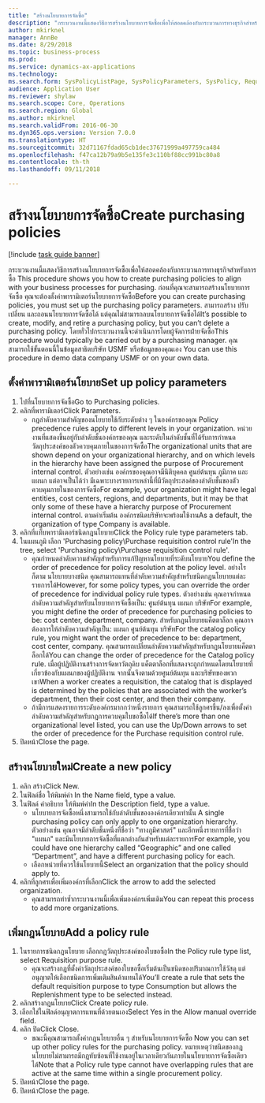 ```yaml
--- 
title: "สร้างนโยบายการจัดซื้อ"
description: "กระบวนงานนี้แสดงวิธีการสร้างนโยบายการจัดซื้อเพื่อให้สอดคล้องกับกระบวนการทางธุรกิจสำหรับการซื้อ "
author: mkirknel
manager: AnnBe
ms.date: 8/29/2018
ms.topic: business-process
ms.prod: 
ms.service: dynamics-ax-applications
ms.technology: 
ms.search.form: SysPolicyListPage, SysPolicyParameters, SysPolicy, RequisitionPurposeRule
audience: Application User
ms.reviewer: shylaw
ms.search.scope: Core, Operations
ms.search.region: Global
ms.author: mkirknel
ms.search.validFrom: 2016-06-30
ms.dyn365.ops.version: Version 7.0.0
ms.translationtype: HT
ms.sourcegitcommit: 32d71167fdad65cb1dec37671999a497759ca484
ms.openlocfilehash: f47ca12b79a9b5e135fe3c110bf88cc991bc80a8
ms.contentlocale: th-th
ms.lasthandoff: 09/11/2018

---
```

# <a name="create-purchasing-policies"></a><span data-ttu-id="a2ba0-103">สร้างนโยบายการจัดซื้อ</span><span class="sxs-lookup"><span data-stu-id="a2ba0-103">Create purchasing policies</span></span>

[!include [task guide banner](../../includes/task-guide-banner.md)]

<span data-ttu-id="a2ba0-104">กระบวนงานนี้แสดงวิธีการสร้างนโยบายการจัดซื้อเพื่อให้สอดคล้องกับกระบวนการทางธุรกิจสำหรับการซื้อ </span><span class="sxs-lookup"><span data-stu-id="a2ba0-104">This procedure shows you how to create purchasing policies to align with your business processes for purchasing.</span></span> <span data-ttu-id="a2ba0-105">ก่อนที่คุณจะสามารถสร้างนโยบายการจัดซื้อ คุณจะต้องตั้งค่าพารามิเตอร์นโยบายการจัดซื้อ</span><span class="sxs-lookup"><span data-stu-id="a2ba0-105">Before you can create purchasing policies, you must set up the purchasing policy parameters.</span></span> <span data-ttu-id="a2ba0-106">สามารถสร้าง ปรับเปลี่ยน และถอนนโยบายการจัดซื้อได้ แต่คุณไม่สามารถลบนโยบายการจัดซื้อได้</span><span class="sxs-lookup"><span data-stu-id="a2ba0-106">It’s possible to create, modify, and retire a purchasing policy, but you can’t delete a purchasing policy.</span></span> <span data-ttu-id="a2ba0-107">โดยทั่วไปกระบวนงานนี้จะดำเนินการโดยผู้จัดการฝ่ายจัดซื้อ</span><span class="sxs-lookup"><span data-stu-id="a2ba0-107">This procedure would typically be carried out by a purchasing manager.</span></span> <span data-ttu-id="a2ba0-108">คุณสามารถใช้ขั้นตอนนี้ในข้อมูลสาธิตบริษัท USMF หรือข้อมูลของคุณเอง </span><span class="sxs-lookup"><span data-stu-id="a2ba0-108">You can use this procedure in demo data company USMF or on your own data.</span></span>


## <a name="set-up-policy-parameters"></a><span data-ttu-id="a2ba0-109">ตั้งค่าพารามิเตอร์นโยบาย</span><span class="sxs-lookup"><span data-stu-id="a2ba0-109">Set up policy parameters</span></span>
1. <span data-ttu-id="a2ba0-110">ไปที่นโยบายการจัดซื้อ</span><span class="sxs-lookup"><span data-stu-id="a2ba0-110">Go to Purchasing policies.</span></span>
2. <span data-ttu-id="a2ba0-111">คลิกที่พารามิเตอร์</span><span class="sxs-lookup"><span data-stu-id="a2ba0-111">Click Parameters.</span></span>
    * <span data-ttu-id="a2ba0-112">กฎลำดับความสำคัญของนโยบายใช้กับระดับต่าง ๆ ในองค์กรของคุณ </span><span class="sxs-lookup"><span data-stu-id="a2ba0-112">Policy precedence rules apply to different levels in your organization.</span></span> <span data-ttu-id="a2ba0-113">หน่วยงานที่แสดงขึ้นอยู่กับลำดับชั้นองค์กรของคุณ และระดับในลำดับชั้นที่ได้รับการกำหนดวัตถุประสงค์ของตัวควบคุมภายในของการจัดซื้อ</span><span class="sxs-lookup"><span data-stu-id="a2ba0-113">The organizational units that are shown depend on your organizational hierarchy, and on which levels in the hierarchy have been assigned the purpose of Procurement internal control.</span></span> <span data-ttu-id="a2ba0-114">ตัวอย่างเช่น องค์กรของคุณอาจมีนิติบุคคล ศูนย์ต้นทุน ภูมิภาค และแผนก แต่อาจเป็นได้ว่า มีเฉพาะบางรายการเหล่านี้ที่มีวัตถุประสงค์ของลำดับชั้นของตัวควบคุมภายในของการจัดซื้อ</span><span class="sxs-lookup"><span data-stu-id="a2ba0-114">For example, your organization might have legal entities, cost centers, regions, and departments, but it may be that only some of these have a hierarchy purpose of Procurement internal control.</span></span> <span data-ttu-id="a2ba0-115">ตามค่าเริ่มต้น องค์กรชนิดบริษัทจะพร้อมใช้งาน</span><span class="sxs-lookup"><span data-stu-id="a2ba0-115">As a default, the organization of type Company is available.</span></span>  
3. <span data-ttu-id="a2ba0-116">คลิกที่แท็บพารามิเตอร์ชนิดกฎนโยบาย</span><span class="sxs-lookup"><span data-stu-id="a2ba0-116">Click the Policy rule type parameters tab.</span></span>
4. <span data-ttu-id="a2ba0-117">ในแผนภูมิ เลือก 'Purchasing policy\Purchase requisition control rule'</span><span class="sxs-lookup"><span data-stu-id="a2ba0-117">In the tree, select 'Purchasing policy\Purchase requisition control rule'.</span></span>
    * <span data-ttu-id="a2ba0-118">คุณกำหนดลำดับความสำคัญสำหรับการแก้ปัญหานโยบายที่ระดับนโยบาย</span><span class="sxs-lookup"><span data-stu-id="a2ba0-118">You define the order of precedence for policy resolution at the policy level.</span></span> <span data-ttu-id="a2ba0-119">อย่างไรก็ตาม นโยบายบางชนิด คุณสามารถแทนที่ลำดับความสำคัญสำหรับชนิดกฎนโยบายแต่ละรายการได้</span><span class="sxs-lookup"><span data-stu-id="a2ba0-119">However, for some policy types, you can override the order of precedence for individual policy rule types.</span></span> <span data-ttu-id="a2ba0-120">ตัวอย่างเช่น คุณอาจกำหนดลำดับความสำคัญสำหรับนโยบายการจัดซื้อเป็น: ศูนย์ต้นทุน แผนก บริษัท</span><span class="sxs-lookup"><span data-stu-id="a2ba0-120">For example, you might define the order of precedence for purchasing policies to be: cost center, department, company.</span></span> <span data-ttu-id="a2ba0-121">สำหรับกฎนโยบายแค็ตตาล็อก คุณอาจต้องการให้ลำดับความสำคัญเป็น: แผนก ศูนย์ต้นทุน บริษัท</span><span class="sxs-lookup"><span data-stu-id="a2ba0-121">For the catalog policy rule, you might want the order of precedence to be: department, cost center, company.</span></span> <span data-ttu-id="a2ba0-122">คุณสามารถเปลี่ยนลำดับความสำคัญสำหรับกฎนโยบายแค็ตตาล็อกได้</span><span class="sxs-lookup"><span data-stu-id="a2ba0-122">You can change the order of precedence for the Catalog policy rule.</span></span> <span data-ttu-id="a2ba0-123">เมื่อผู้ปฏิบัติงานสร้างการจัดหาวัตถุดิบ แค็ตตาล็อกที่แสดงจะถูกกำหนดโดยนโยบายที่เกี่ยวข้องกับแผนกของผู้ปฏิบัติงาน จากนั้นจึงตามด้วยศูนย์ต้นทุน และบริษัทของพวกเขา</span><span class="sxs-lookup"><span data-stu-id="a2ba0-123">When a worker creates a requisition, the catalog that is displayed is determined by the policies that are associated with the worker’s department, then their cost center, and then their company.</span></span>  
    * <span data-ttu-id="a2ba0-124">ถ้ามีการแสดงรายการระดับองค์กรมากกว่าหนึ่งรายการ คุณสามารถใช้ลูกศรขึ้น/ลงเพื่อตั้งค่าลำดับความสำคัญสำหรับกฎการควบคุมใบขอซื้อได้</span><span class="sxs-lookup"><span data-stu-id="a2ba0-124">If there’s more than one organizational level listed, you can use the Up/Down arrows to set the order of precedence for the Purchase requisition control rule.</span></span>  
5. <span data-ttu-id="a2ba0-125">ปิดหน้า</span><span class="sxs-lookup"><span data-stu-id="a2ba0-125">Close the page.</span></span>

## <a name="create-a-new-policy"></a><span data-ttu-id="a2ba0-126">สร้างนโยบายใหม่</span><span class="sxs-lookup"><span data-stu-id="a2ba0-126">Create a new policy</span></span>
1. <span data-ttu-id="a2ba0-127">คลิก สร้าง</span><span class="sxs-lookup"><span data-stu-id="a2ba0-127">Click New.</span></span>
2. <span data-ttu-id="a2ba0-128">ในฟิลด์ชื่อ ให้พิมพ์ค่า </span><span class="sxs-lookup"><span data-stu-id="a2ba0-128">In the Name field, type a value.</span></span>
3. <span data-ttu-id="a2ba0-129">ในฟิลด์ คำอธิบาย ให้พิมพ์ค่า</span><span class="sxs-lookup"><span data-stu-id="a2ba0-129">In the Description field, type a value.</span></span>
    * <span data-ttu-id="a2ba0-130">นโยบายการจัดซื้อหนึ่งสามารถใช้กับลำดับชั้นขององค์กรเดียวเท่านั้น </span><span class="sxs-lookup"><span data-stu-id="a2ba0-130">A single purchasing policy can only apply to one organization hierarchy.</span></span> <span data-ttu-id="a2ba0-131">ตัวอย่างเช่น คุณอาจมีลำดับชั้นหนึ่งที่ชื่อว่า "ทางภูมิศาสตร์" และอีกหนึ่งรายการที่ชื่อว่า "แผนก" และมีนโยบายการจัดซื้อที่แตกต่างกันสำหรับแต่ละรายการ</span><span class="sxs-lookup"><span data-stu-id="a2ba0-131">For example, you could have one hierarchy called “Geographic” and one called “Department”, and have a different purchasing policy for each.</span></span>  
    * <span data-ttu-id="a2ba0-132">เลือกหน่วยที่ควรใช้นโยบายนี้</span><span class="sxs-lookup"><span data-stu-id="a2ba0-132">Select an organization that the policy should apply to.</span></span>  
4. <span data-ttu-id="a2ba0-133">คลิกที่ลูกศรเพื่อเพิ่มองค์กรที่เลือก</span><span class="sxs-lookup"><span data-stu-id="a2ba0-133">Click the arrow to add the selected organization.</span></span>
    * <span data-ttu-id="a2ba0-134">คุณสามารถทำซ้ำกระบวนงานนี้เพื่อเพิ่มองค์กรเพิ่มเติม</span><span class="sxs-lookup"><span data-stu-id="a2ba0-134">You can repeat this process to add more organizations.</span></span>  

## <a name="add-a-policy-rule"></a><span data-ttu-id="a2ba0-135">เพิ่มกฎนโยบาย</span><span class="sxs-lookup"><span data-stu-id="a2ba0-135">Add a policy rule</span></span>
1. <span data-ttu-id="a2ba0-136">ในรายการชนิดกฎนโยบาย เลือกกฎวัตถุประสงค์ของใบขอซื้อ</span><span class="sxs-lookup"><span data-stu-id="a2ba0-136">In the Policy rule type list, select Requisition purpose rule.</span></span>
    * <span data-ttu-id="a2ba0-137">คุณจะสร้างกฎที่ตั้งค่าวัตถุประสงค์ของใบขอซื้อเริ่มต้นเป็นชนิดของปริมาณการใช้วัสดุ แต่อนุญาตให้เลือกชนิดการเพิ่มเติมสินค้าแทนได้</span><span class="sxs-lookup"><span data-stu-id="a2ba0-137">You’ll create a rule that sets the default requisition purpose to type Consumption but allows the Replenishment type to be selected instead.</span></span>  
2. <span data-ttu-id="a2ba0-138">คลิกสร้างกฎนโยบาย</span><span class="sxs-lookup"><span data-stu-id="a2ba0-138">Click Create policy rule.</span></span>
3. <span data-ttu-id="a2ba0-139">เลือกใช่ในฟิลด์อนุญาตการแทนที่ด้วยตนเอง</span><span class="sxs-lookup"><span data-stu-id="a2ba0-139">Select Yes in the Allow manual override field.</span></span>
4. <span data-ttu-id="a2ba0-140">คลิก ปิด</span><span class="sxs-lookup"><span data-stu-id="a2ba0-140">Click Close.</span></span>
    * <span data-ttu-id="a2ba0-141">ขณะนี้คุณสามารถตั้งค่ากฎนโยบายอื่น ๆ สำหรับนโยบายการจัดซื้อ </span><span class="sxs-lookup"><span data-stu-id="a2ba0-141">Now you can set up other policy rules for the purchasing policy.</span></span>   <span data-ttu-id="a2ba0-142">หมายเหตุว่าชนิดของกฎนโยบายไม่สามารถมีกฎทับซ้อนที่ใช้งานอยู่ในเวลาเดียวกันภายในนโยบายการจัดซื้อเดียวได้</span><span class="sxs-lookup"><span data-stu-id="a2ba0-142">Note that a Policy rule type cannot have overlapping rules that are active at the same time within a single procurement policy.</span></span>  
5. <span data-ttu-id="a2ba0-143">ปิดหน้า</span><span class="sxs-lookup"><span data-stu-id="a2ba0-143">Close the page.</span></span>
6. <span data-ttu-id="a2ba0-144">ปิดหน้า</span><span class="sxs-lookup"><span data-stu-id="a2ba0-144">Close the page.</span></span>


